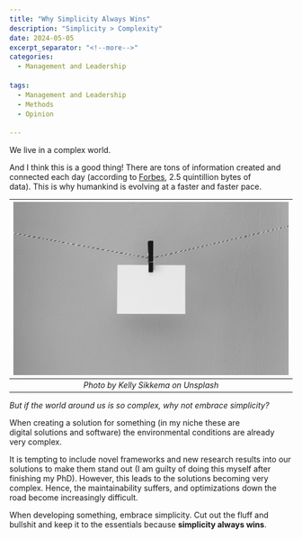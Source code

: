 ```yaml
---
title: "Why Simplicity Always Wins"
description: "Simplicity > Complexity"
date: 2024-05-05
excerpt_separator: "<!--more-->"
categories:
  - Management and Leadership

tags:
  - Management and Leadership
  - Methods
  - Opinion

---
```

We live in a complex world.

And I think this is a good thing! There are tons of information created and connected each day (according to [Forbes](https://www.forbes.com/sites/bernardmarr/2018/05/21/how-much-data-do-we-create-every-day-the-mind-blowing-stats-everyone-should-read/), 2.5 quintillion bytes of data). This is why humankind is evolving at a faster and faster pace.

| ![image](/assets/images/kelly-sikkema-simple-unsplash.jpg) |
|:--:|
| *Photo by Kelly Sikkema on Unsplash* |


*But if the world around us is so complex, why not embrace simplicity?*

When creating a solution for something (in my niche these are digital solutions and software) the environmental conditions are already very complex.

It is tempting to include novel frameworks and new research results into our solutions to make them stand out (I am guilty of doing this myself after finishing my PhD). However, this leads to the solutions becoming very complex. Hence, the maintainability suffers, and optimizations down the road become increasingly difficult.

When developing something, embrace simplicity. Cut out the fluff and bullshit and keep it to the essentials because **simplicity always wins**.